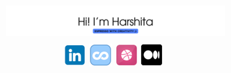 <img src="./images/header.png">

<p align="center" style="display: flex; justify-content: center; align-items: center;" >
    <a href="https://www.linkedin.com/in/harshitaphadtare/" style="margin-right: 10px;"><img width="45" height="45" src="./images/linkedin.png" alt="linkedin logo"></a>
    <a href="https://www.coursera.org/user/22e988048a0f63ce033dd6dfbdfc1b19"  style="margin-right: 10px;"><img height="53" width="53" src="./images/coursera.png" alt="coursera logo"></a>
    <a href="https://dribbble.com/vividora?onboarding=true&designer=true"  style="margin-right: 10px;"><img width="47" height="47" src="./images/dribble.png" alt="dribble logo"></a>
    <a href="https://medium.com/@hphadtare02" style="margin-right: 10px;"><img width="48" height="48" src="./images/medium.png" alt="medium logo"></a>
</p>